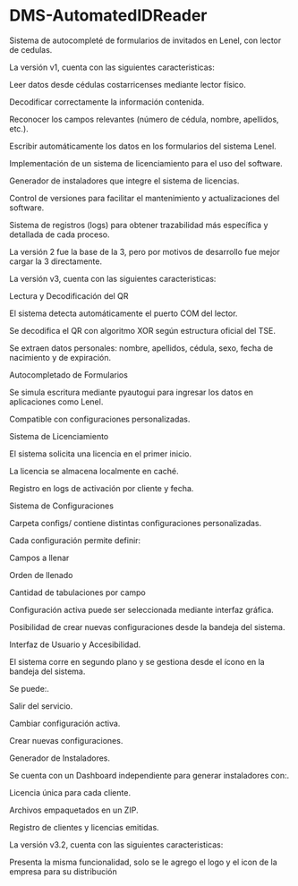 # DMS-AutomatedIDReader
Sistema de autocompleté de formularios de invitados en Lenel, con lector de cedulas.

La versión v1, cuenta con las siguientes caracteristicas:

Leer datos desde cédulas costarricenses mediante lector físico.

Decodificar correctamente la información contenida.

Reconocer los campos relevantes (número de cédula, nombre, apellidos, etc.).

Escribir automáticamente los datos en los formularios del sistema Lenel.

Implementación de un sistema de licenciamiento para el uso del software.

Generador de instaladores que integre el sistema de licencias.

Control de versiones para facilitar el mantenimiento y actualizaciones del software.

Sistema de registros (logs) para obtener trazabilidad más específica y detallada de cada proceso.


La versión 2 fue la base de la 3, pero por motivos de desarrollo fue mejor cargar la 3 directamente.

La versión v3, cuenta con las siguientes caracteristicas:

Lectura y Decodificación del QR

El sistema detecta automáticamente el puerto COM del lector.

Se decodifica el QR con algoritmo XOR según estructura oficial del TSE.

Se extraen datos personales: nombre, apellidos, cédula, sexo, fecha de nacimiento y de expiración.

Autocompletado de Formularios

Se simula escritura mediante pyautogui para ingresar los datos en aplicaciones como Lenel.

Compatible con configuraciones personalizadas.

Sistema de Licenciamiento

El sistema solicita una licencia en el primer inicio.

La licencia se almacena localmente en caché.

Registro en logs de activación por cliente y fecha.

Sistema de Configuraciones

Carpeta configs/ contiene distintas configuraciones personalizadas.

Cada configuración permite definir:

Campos a llenar

Orden de llenado

Cantidad de tabulaciones por campo

Configuración activa puede ser seleccionada mediante interfaz gráfica.

Posibilidad de crear nuevas configuraciones desde la bandeja del sistema.

Interfaz de Usuario y Accesibilidad.

El sistema corre en segundo plano y se gestiona desde el ícono en la bandeja del sistema.

Se puede:.

Salir del servicio.

Cambiar configuración activa.

Crear nuevas configuraciones.

Generador de Instaladores.

Se cuenta con un Dashboard independiente para generar instaladores con:.

Licencia única para cada cliente.

Archivos empaquetados en un ZIP.

Registro de clientes y licencias emitidas.

La versión v3.2, cuenta con las siguientes caracteristicas:

Presenta la misma funcionalidad, solo se le agrego el logo y el icon de la empresa para su distribución


